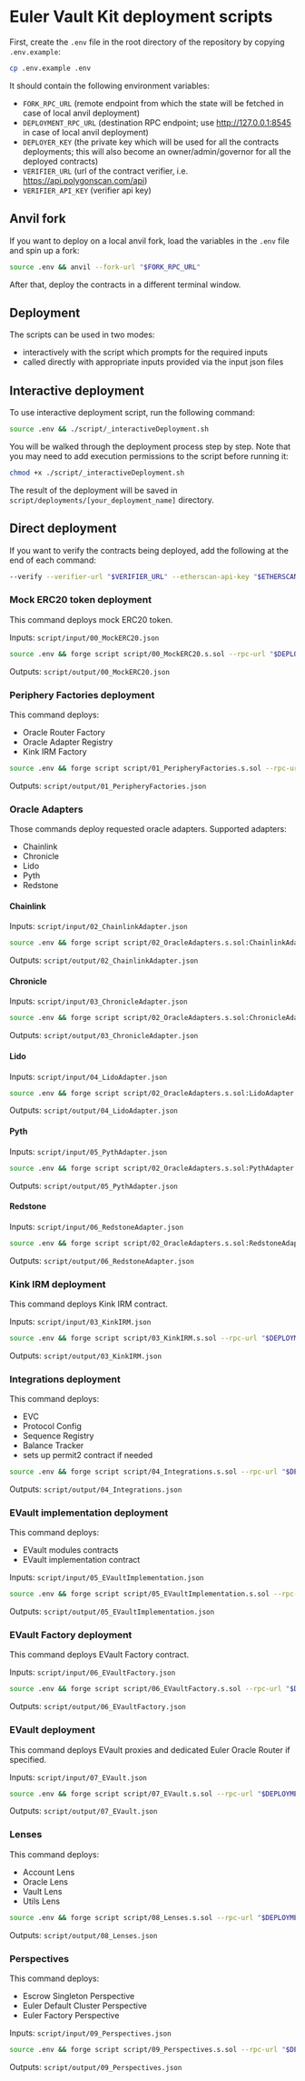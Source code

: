 # Euler Vault Kit deployment scripts

First, create the `.env` file in the root directory of the repository by copying `.env.example`:

```sh
cp .env.example .env
```

It should contain the following environment variables:
- `FORK_RPC_URL` (remote endpoint from which the state will be fetched in case of local anvil deployment)
- `DEPLOYMENT_RPC_URL` (destination RPC endpoint; use http://127.0.0.1:8545 in case of local anvil deployment)
- `DEPLOYER_KEY` (the private key which will be used for all the contracts deployments; this will also become an owner/admin/governor for all the  deployed contracts)
- `VERIFIER_URL` (url of the contract verifier, i.e. https://api.polygonscan.com/api)
- `VERIFIER_API_KEY` (verifier api key)

## Anvil fork

If you want to deploy on a local anvil fork, load the variables in the `.env` file and spin up a fork:

```sh
source .env && anvil --fork-url "$FORK_RPC_URL"
```

After that, deploy the contracts in a different terminal window.

## Deployment

The scripts can be used in two modes:
- interactively with the script which prompts for the required inputs
- called directly with appropriate inputs provided via the input json files

## Interactive deployment

To use interactive deployment script, run the following command:

```sh
source .env && ./script/_interactiveDeployment.sh
```

You will be walked through the deployment process step by step. Note that you may need to add execution permissions to the script before running it:

```sh
chmod +x ./script/_interactiveDeployment.sh
```

The result of the deployment will be saved in `script/deployments/[your_deployment_name]` directory.

## Direct deployment

If you want to verify the contracts being deployed, add the following at the end of each command:

```sh
--verify --verifier-url "$VERIFIER_URL" --etherscan-api-key "$ETHERSCAN_API_KEY"
```

### Mock ERC20 token deployment

This command deploys mock ERC20 token.

Inputs:
`script/input/00_MockERC20.json`

```sh
source .env && forge script script/00_MockERC20.s.sol --rpc-url "$DEPLOYMENT_RPC_URL" --broadcast --legacy
```

Outputs:
`script/output/00_MockERC20.json`

### Periphery Factories deployment

This command deploys:
- Oracle Router Factory
- Oracle Adapter Registry
- Kink IRM Factory

```sh
source .env && forge script script/01_PeripheryFactories.s.sol --rpc-url "$DEPLOYMENT_RPC_URL" --broadcast --legacy
```

Outputs:
`script/output/01_PeripheryFactories.json`

### Oracle Adapters

Those commands deploy requested oracle adapters. Supported adapters:
- Chainlink
- Chronicle
- Lido
- Pyth
- Redstone

#### Chainlink
Inputs:
`script/input/02_ChainlinkAdapter.json`

```sh
source .env && forge script script/02_OracleAdapters.s.sol:ChainlinkAdapter --rpc-url "$DEPLOYMENT_RPC_URL" --broadcast --legacy
```

Outputs:
`script/output/02_ChainlinkAdapter.json`

#### Chronicle
Inputs:
`script/input/03_ChronicleAdapter.json`

```sh
source .env && forge script script/02_OracleAdapters.s.sol:ChronicleAdapter --rpc-url "$DEPLOYMENT_RPC_URL" --broadcast --legacy
```

Outputs:
`script/output/03_ChronicleAdapter.json`

#### Lido
Inputs:
`script/input/04_LidoAdapter.json`

```sh
source .env && forge script script/02_OracleAdapters.s.sol:LidoAdapter --rpc-url "$DEPLOYMENT_RPC_URL" --broadcast --legacy
```

Outputs:
`script/output/04_LidoAdapter.json`

#### Pyth
Inputs:
`script/input/05_PythAdapter.json`

```sh
source .env && forge script script/02_OracleAdapters.s.sol:PythAdapter --rpc-url "$DEPLOYMENT_RPC_URL" --broadcast --legacy
```

Outputs:
`script/output/05_PythAdapter.json`

#### Redstone
Inputs:
`script/input/06_RedstoneAdapter.json`

```sh
source .env && forge script script/02_OracleAdapters.s.sol:RedstoneAdapter --rpc-url "$DEPLOYMENT_RPC_URL" --broadcast --legacy
```

Outputs:
`script/output/06_RedstoneAdapter.json`

### Kink IRM deployment

This command deploys Kink IRM contract.

Inputs:
`script/input/03_KinkIRM.json`

```sh
source .env && forge script script/03_KinkIRM.s.sol --rpc-url "$DEPLOYMENT_RPC_URL" --broadcast --legacy
```

Outputs:
`script/output/03_KinkIRM.json`

### Integrations deployment

This command deploys:
- EVC
- Protocol Config
- Sequence Registry
- Balance Tracker
- sets up permit2 contract if needed

```sh
source .env && forge script script/04_Integrations.s.sol --rpc-url "$DEPLOYMENT_RPC_URL" --broadcast --legacy
```

Outputs:
`script/output/04_Integrations.json`

### EVault implementation deployment

This command deploys:
- EVault modules contracts
- EVault implementation contract

Inputs:
`script/input/05_EVaultImplementation.json`

```sh
source .env && forge script script/05_EVaultImplementation.s.sol --rpc-url "$DEPLOYMENT_RPC_URL" --broadcast --legacy
```

Outputs:
`script/output/05_EVaultImplementation.json`

### EVault Factory deployment

This command deploys EVault Factory contract.

Inputs:
`script/input/06_EVaultFactory.json`

```sh
source .env && forge script script/06_EVaultFactory.s.sol --rpc-url "$DEPLOYMENT_RPC_URL" --broadcast --legacy
```

Outputs:
`script/output/06_EVaultFactory.json`

### EVault deployment

This command deploys EVault proxies and dedicated Euler Oracle Router if specified.

Inputs:
`script/input/07_EVault.json`

```sh
source .env && forge script script/07_EVault.s.sol --rpc-url "$DEPLOYMENT_RPC_URL" --broadcast --legacy
```

Outputs:
`script/output/07_EVault.json`

### Lenses

This command deploys:
- Account Lens
- Oracle Lens
- Vault Lens
- Utils Lens

```sh
source .env && forge script script/08_Lenses.s.sol --rpc-url "$DEPLOYMENT_RPC_URL" --broadcast --legacy
```

Outputs:
`script/output/08_Lenses.json`

### Perspectives

This command deploys:
- Escrow Singleton Perspective
- Euler Default Cluster Perspective
- Euler Factory Perspective

Inputs:
`script/input/09_Perspectives.json`

```sh
source .env && forge script script/09_Perspectives.s.sol --rpc-url "$DEPLOYMENT_RPC_URL" --broadcast --legacy
```

Outputs:
`script/output/09_Perspectives.json`
